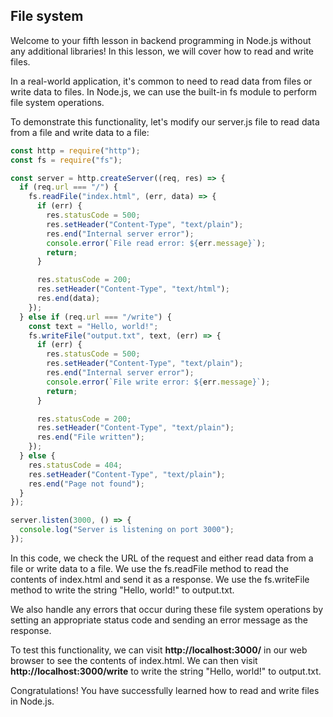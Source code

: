 ## File system

Welcome to your fifth lesson in backend programming in Node.js without any additional libraries! In this lesson, we will cover how to read and write files.

In a real-world application, it's common to need to read data from files or write data to files. In Node.js, we can use the built-in fs module to perform file system operations.

To demonstrate this functionality, let's modify our server.js file to read data from a file and write data to a file:

```javascript
const http = require("http");
const fs = require("fs");

const server = http.createServer((req, res) => {
  if (req.url === "/") {
    fs.readFile("index.html", (err, data) => {
      if (err) {
        res.statusCode = 500;
        res.setHeader("Content-Type", "text/plain");
        res.end("Internal server error");
        console.error(`File read error: ${err.message}`);
        return;
      }

      res.statusCode = 200;
      res.setHeader("Content-Type", "text/html");
      res.end(data);
    });
  } else if (req.url === "/write") {
    const text = "Hello, world!";
    fs.writeFile("output.txt", text, (err) => {
      if (err) {
        res.statusCode = 500;
        res.setHeader("Content-Type", "text/plain");
        res.end("Internal server error");
        console.error(`File write error: ${err.message}`);
        return;
      }

      res.statusCode = 200;
      res.setHeader("Content-Type", "text/plain");
      res.end("File written");
    });
  } else {
    res.statusCode = 404;
    res.setHeader("Content-Type", "text/plain");
    res.end("Page not found");
  }
});

server.listen(3000, () => {
  console.log("Server is listening on port 3000");
});
```

In this code, we check the URL of the request and either read data from a file or write data to a file. We use the fs.readFile method to read the contents of index.html and send it as a response. We use the fs.writeFile method to write the string "Hello, world!" to output.txt.

We also handle any errors that occur during these file system operations by setting an appropriate status code and sending an error message as the response.

To test this functionality, we can visit **http://localhost:3000/** in our web browser to see the contents of index.html. We can then visit **http://localhost:3000/write** to write the string "Hello, world!" to output.txt.

Congratulations! You have successfully learned how to read and write files in Node.js.

